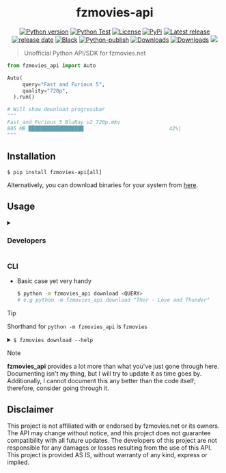 <h1 align="center">fzmovies-api</h1>

<p align="center">
<a href="#"><img alt="Python version" src="https://img.shields.io/pypi/pyversions/fzmovies-api"/></a>
<a href="https://github.com/Simatwa/fzmovies-api/actions/workflows/python-test.yml"><img src="https://github.com/Simatwa/fzmovies-api/actions/workflows/python-test.yml/badge.svg" alt="Python Test"/></a>
<a href="LICENSE"><img alt="License" src="https://img.shields.io/static/v1?logo=GPL&color=Blue&message=GPLv3&label=License"/></a>
<a href="https://pypi.org/project/fzmovies-api"><img alt="PyPi" src="https://img.shields.io/pypi/v/fzmovies-api"></a>
<a href="https://github.com/Simatwa/fzmovies-api/releases"><img src="https://img.shields.io/github/v/release/Simatwa/fzmovies-api?label=Release&logo=github" alt="Latest release"></img></a>
<a href="https://github.com/Simatwa/fzmovies-api/releases"><img src="https://img.shields.io/github/release-date/Simatwa/fzmovies-api?label=Release date&logo=github" alt="release date"></img></a>
<a href="https://github.com/psf/black"><img alt="Black" src="https://img.shields.io/badge/code%20style-black-000000.svg"/></a>
<a href="https://github.com/Simatwa/fzmovies-api/actions/workflows/python-publish.yml"><img src="https://github.com/Simatwa/fzmovies-api/actions/workflows/python-publish.yml/badge.svg" alt="Python-publish"/></a>
<a href="https://pepy.tech/project/livescore-api"><img src="https://static.pepy.tech/personalized-badge/fzmovies-api?period=total&units=international_system&left_color=grey&right_color=blue&left_text=Downloads" alt="Downloads"></a>
<a href="https://github.com/Simatwa/fzmovies-api/releases/latest"><img src="https://img.shields.io/github/downloads/Simatwa/fzmovies-api/total?label=Asset%20Downloads&color=success" alt="Downloads"></img></a>
<a href="https://hits.seeyoufarm.com"><img src="https://hits.seeyoufarm.com/api/count/incr/badge.svg?url=https%3A%2F%2Fgithub.com/Simatwa/fzmovies-api"/></a>
</p>

> Unofficial Python API/SDK for fzmovies.net

```python
from fzmovies_api import Auto

Auto(
     query="Fast and Furious 5",
     quality="720p",
  ).run()

# Will show download progressbar
"""
Fast_and_Furious_5_BluRay v2_720p.mkv
805 MB ██████████████████                            42%|
"""

```

## Installation

```
$ pip install fzmovies-api[all]
```

Alternatively, you can download binaries for your system from [here](https://github.com/Simatwa/fzmovies-api/releases/latest).

## Usage

<details>

<summary>
  <h3>Developers</h3>
</summary>

```python
# Search by Starcast

from fzmovies_api import Search

search = Search(
    query="Jason Statham",
    searchby="Starcast"
)

print(
    search.results
)

# Output
"""
<SearchResults movies=[<MovieInSearch title="Fast and Furious Presents - Hobbs and Shaw",year=2019> | <MovieInSearch title="Fast X",year=2023> | <MovieInSearch title="The Fate of the Furious [Part 8]",year=2017> | <MovieInSearch title="Mechanic Resurrection",year=2016> | <MovieInSearch title="The Meg",year=2018> | <MovieInSearch title="Wrath of Man",year=2021> | <MovieInSearch title="The Beekeeper",year=2024> | <MovieInSearch title="Operation Fortune Ruse de guerre",year=2023> | <MovieInSearch title="The Expendables 2",year=2012> | <MovieInSearch title="The Expendables 3",year=2014> | <MovieInSearch title="Meg 2 The Trench",year=2023> | <MovieInSearch title="Homefront",year=2013> | <MovieInSearch title="Parker",year=2013> | <MovieInSearch title="Safe",year=2012> | <MovieInSearch title="The Expendables 1",year=2010> | <MovieInSearch title="The Transporter 2002",year=2002> | <MovieInSearch title="Transporter 3 2008",year=2008> | <MovieInSearch title="Death Race",year=2008> | <MovieInSearch title="Expend4bles",year=2023> | <MovieInSearch title="Transporter 2 2005",year=2005>]>
"""
```

#### Perform Search Using Filters

```python
from fzmovies_api import Search
from fzmovies_api.filters import IMDBTop250Filter

search = Search(
    query = IMDBTop250Filter()
)

print(
    search.results
)


#Output
"""
<SearchResults movies=[<MovieInSearch title="Schindlers List",year=1993> | <MovieInSearch title="The Godfather - Part 1",year=1972> | <MovieInSearch title="Pulp Fiction",year=1994> | <MovieInSearch title="12 Angry Men",year=1957> | <MovieInSearch title="Terminator 2 Judgment Day",year=1991> | <MovieInSearch title="The Avengers",year=2012> | <MovieInSearch title="The Cold Light of Day",year=2012> | <MovieInSearch title="The Good the Bad and the Ugly",year=1966> | <MovieInSearch title="The Shawshank Redemption",year=1994> | <MovieInSearch title="Raging Bull",year=1980> | <MovieInSearch title="The Lion King",year=1994> | <MovieInSearch title="New Gladiators",year=2002> | <MovieInSearch title="The Dictator",year=2012> | <MovieInSearch title="The Matrix",year=1999> | <MovieInSearch title="Heat",year=1995> | <MovieInSearch title="2001 A Space Odyssey",year=1968> | <MovieInSearch title="The Silence of the Lambs",year=1991> | <MovieInSearch title="The Departed",year=2006> | <MovieInSearch title="Braveheart",year=1995> | <MovieInSearch title="Up",year=2009>]>
"""
```

#### Fetch All Search Results

```python
from fzmovies_api import Search
from fzmovies_api.filters import IMDBTop250Filter

search = Search(
    query = IMDBTop250Filter()
)

print(
    search.all_results
)

```

##### Limit movies and stream results

```python
from fzmovies_api import Search
from fzmovies_api.filters import MovieGenreFilter

search = Search(
    query = MovieGenreFilter(
        "Action"
    )
)

for result in search.get_all_results(
    limit=40,
    stream=True
    ):

    print(
        result, end='\n\n'
    )
```

#### Download Movies

```python
from fzmovies_api import Search, Navigate, DownloadLinks, Download
from fzmovies_api.filters import OscarsFilter

search = Search(
    query=OscarsFilter(
        category="Best Picture"
    )
)

for movie in search.all_results.movies:

    # Navigate to the specific movie-page
    movie_page = Navigate(movie).results

    # Go to page containing download link
    download_link_page = DownloadLinks(
        movie_page.files[1]
    )

    download_link_metadata = download_link_page.results

    # Follow the link to download the movie
    download_movie = Download(
        download_link_metadata.links[0]
    )

    print(
        "Downloading : '" + movie.title + "' of size " + download_link_metadata.size
    )

    # Dowload the movie using save method
    saved_to = download_movie.save(
        download_link_metadata.filename,
        # To silence progressbar & any other stdout:
        # progress_bar = False,
        # quiet = True
    )

    print(
        saved_to
    )
```

##### Using Auto

```python
from fzmovies_api import Auto
from fzmovies_api.filters import RecentlyReleasedFilter

start = Auto(
    query=RecentlyReleasedFilter(
        category="Hollywood"
    )
)

start.run()
```


</details>

### CLI

- Basic case yet very handy

   ```sh
   $ python -m fzmovies_api download <QUERY>
   # e.g python -m fzmovies_api download "Thor - Love and Thunder"
   ```

> [!TIP]
> Shorthand for `python -m fzmovies_api` is `fzmovies`

<details>

<summary>
   <code>$ fzmovies download --help</code>
</summary>

```
Usage: python -m fzmovies_api download [OPTIONS] QUERY

  Perform search and download first movie in the search results

Options:
  -s, --searchby [Name|Director|Starcast]
                                  Query search-by filter - Name
  -c, --category [All|Bollywood|Hollywood|DHollywood]
                                  Query movie category - All
  -q, --quality [480p|720p]       Movie file download quality - 720p
  -o, --output TEXT               Filename for saving the movie contents to
  -d, --directory TEXT            Directory for saving the movie contents -
                                  pwd
  -z, --chunk-size INTEGER        Chunk_size for downloading files in KB - 512
  -r, --resume                    Resume downloading incomplete files - False
  -q, --quiet                     Not to stdout anything - False
  -y, --yes                       Okay to all prompts - False
  --help                          Show this message and exit.

```

</details>

> [!NOTE]
> **fzmovies_api** provides a lot more than what you've just gone through here. Documenting isn't my thing, but I will try to update it as time goes by. Additionally, I cannot document this any better than the code itself; therefore, consider going through it.

## Disclaimer

This project is not affiliated with or endorsed by fzmovies.net or its owners. The API may change without notice, and this project does not guarantee compatibility with all future updates. The developers of this project are not responsible for any damages or losses resulting from the use of this API. This project is provided AS IS, without warranty of any kind, express or implied.
